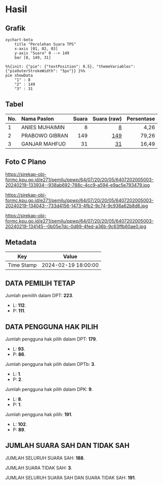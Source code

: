 # Hasil

## Grafik

```mermaid
xychart-beta
    title "Perolehan Suara TPS"
    x-axis [01, 02, 03]
    y-axis "Suara" 0 --> 149
    bar [8, 149, 31]
```

```mermaid
%%{init: {"pie": {"textPosition": 0.5}, "themeVariables": {"pieOuterStrokeWidth": "5px"}} }%%
pie showData
    "1" : 8
    "2" : 149
    "3" : 31
```

## Tabel

| No. | Nama Paslon    | Suara | Suara (raw) | Persentase |
|:--- |:-------------- | -----:| -----------:| ----------:|
| 1   | ANIES MUHAIMIN | 8     | [8][p-1]    | 4,26       |
| 2   | PRABOWO GIBRAN | 149   | [149][p-2]  | 79,26      |
| 3   | GANJAR MAHFUD  | 31    | [31][p-3]   | 16,49      |


[p-1]: https://github.com/gigit-pemilu/pemilu-2024-64-kalimantan-timur/blob/main/pilpres/hitung-suara/sub/64-kalimantan-timur/sub/07-kutai-barat/sub/20-sekolaq-darat/sub/2005-sember-bangun/sub/003-tps/sub/paslon-1.txt
[p-2]: https://github.com/gigit-pemilu/pemilu-2024-64-kalimantan-timur/blob/main/pilpres/hitung-suara/sub/64-kalimantan-timur/sub/07-kutai-barat/sub/20-sekolaq-darat/sub/2005-sember-bangun/sub/003-tps/sub/paslon-2.txt
[p-3]: https://github.com/gigit-pemilu/pemilu-2024-64-kalimantan-timur/blob/main/pilpres/hitung-suara/sub/64-kalimantan-timur/sub/07-kutai-barat/sub/20-sekolaq-darat/sub/2005-sember-bangun/sub/003-tps/sub/paslon-3.txt

## Foto C Plano

https://sirekap-obj-formc.kpu.go.id/e271/pemilu/ppwp/64/07/20/20/05/6407202005003-20240219-133934--938ab692-788c-4cc9-a594-e9ac5e793479.jpg

https://sirekap-obj-formc.kpu.go.id/e271/pemilu/ppwp/64/07/20/20/05/6407202005003-20240219-134043--733d4156-1473-4fb2-9c74-9c936a62b8d6.jpg

https://sirekap-obj-formc.kpu.go.id/e271/pemilu/ppwp/64/07/20/20/05/6407202005003-20240219-134145--0b05e7dc-0d89-4fed-a36b-9c63ffb60ae0.jpg


## Metadata

| Key        | Value               |
| ---------- | ------------------- |
| Time Stamp | 2024-02-19 18:00:00 |


## DATA PEMILIH TETAP

Jumlah pemilih dalam DPT: **223**.
 * L: **112**.
 * P: **111**.

## DATA PENGGUNA HAK PILIH

Jumlah pengguna hak pilih dalam DPT: **179**.
 * L: **93**.
 * P: **86**.

Jumlah pengguna hak pilih dalam DPTb: **3**.
 * L: **1**.
 * P: **2**.

Jumlah pengguna hak pilih dalam DPK: **9**.
 * L: **8**.
 * P: **1**.

Jumlah pengguna hak pilih: **191**.
 * L: **102**.
 * P: **89**.

## JUMLAH SUARA SAH DAN TIDAK SAH

JUMLAH SELURUH SUARA SAH: **188**.

JUMLAH SUARA TIDAK SAH: **3**.

JUMLAH SELURUH SUARA SAH DAN SUARA TIDAK SAH: **191**.



